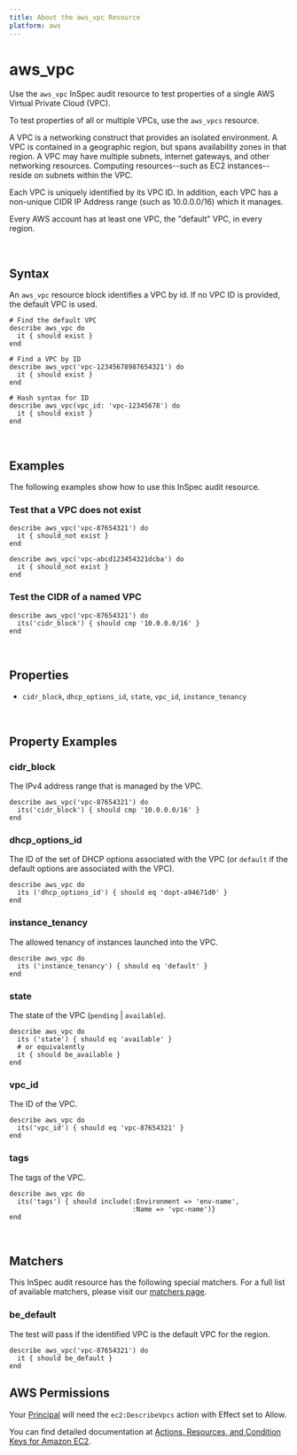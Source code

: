 ```yaml
---
title: About the aws_vpc Resource
platform: aws
---
```


# aws\_vpc

Use the `aws_vpc` InSpec audit resource to test properties of a single AWS Virtual Private Cloud (VPC).

To test properties of all or multiple VPCs, use the `aws_vpcs` resource.

A VPC is a networking construct that provides an isolated environment. A VPC is contained in a geographic region, but spans availability zones in that region. A VPC may have multiple subnets, internet gateways, and other networking resources. Computing resources--such as EC2 instances--reside on subnets within the VPC.

Each VPC is uniquely identified by its VPC ID. In addition, each VPC has a non-unique CIDR IP Address range (such as 10.0.0.0/16) which it manages.

Every AWS account has at least one VPC, the "default" VPC, in every region.

<br>

## Syntax

An `aws_vpc` resource block identifies a VPC by id. If no VPC ID is provided, the default VPC is used.

    # Find the default VPC
    describe aws_vpc do
      it { should exist }
    end

    # Find a VPC by ID
    describe aws_vpc('vpc-12345678987654321') do
      it { should exist }
    end

    # Hash syntax for ID
    describe aws_vpc(vpc_id: 'vpc-12345678') do
      it { should exist }
    end

<br>

## Examples

The following examples show how to use this InSpec audit resource.

### Test that a VPC does not exist

    describe aws_vpc('vpc-87654321') do
      it { should_not exist }
    end

    describe aws_vpc('vpc-abcd123454321dcba') do
      it { should_not exist }
    end

### Test the CIDR of a named VPC

    describe aws_vpc('vpc-87654321') do
      its('cidr_block') { should cmp '10.0.0.0/16' }
    end

<br>

## Properties

* `cidr_block`, `dhcp_options_id`, `state`, `vpc_id`, `instance_tenancy`

<br>

## Property Examples

### cidr\_block

The IPv4 address range that is managed by the VPC.

    describe aws_vpc('vpc-87654321') do
      its('cidr_block') { should cmp '10.0.0.0/16' }
    end

### dhcp\_options\_id

The ID of the set of DHCP options associated with the VPC (or `default` if the default options are associated with the VPC).

    describe aws_vpc do
      its ('dhcp_options_id') { should eq 'dopt-a94671d0' }
    end

### instance\_tenancy

The allowed tenancy of instances launched into the VPC.

    describe aws_vpc do
      its ('instance_tenancy') { should eq 'default' }
    end

### state

The state of the VPC (`pending` | `available`).

    describe aws_vpc do
      its ('state') { should eq 'available' }
      # or equivalently
      it { should be_available }
    end

### vpc\_id

The ID of the VPC.

    describe aws_vpc do
      its('vpc_id') { should eq 'vpc-87654321' }
    end
    
### tags
    
The tags of the VPC.
    
    describe aws_vpc do
      its('tags') { should include(:Environment => 'env-name',
                                   :Name => 'vpc-name')}
    end

<br>

## Matchers

This InSpec audit resource has the following special matchers. For a full list of available matchers, please visit our [matchers page](https://www.inspec.io/docs/reference/matchers/).

### be\_default

The test will pass if the identified VPC is the default VPC for the region.

    describe aws_vpc('vpc-87654321') do
      it { should be_default }
    end

## AWS Permissions

Your [Principal](https://docs.aws.amazon.com/IAM/latest/UserGuide/intro-structure.html#intro-structure-principal) will need the `ec2:DescribeVpcs` action with Effect set to Allow.

You can find detailed documentation at [Actions, Resources, and Condition Keys for Amazon EC2](https://docs.aws.amazon.com/IAM/latest/UserGuide/list_amazonec2.html).
